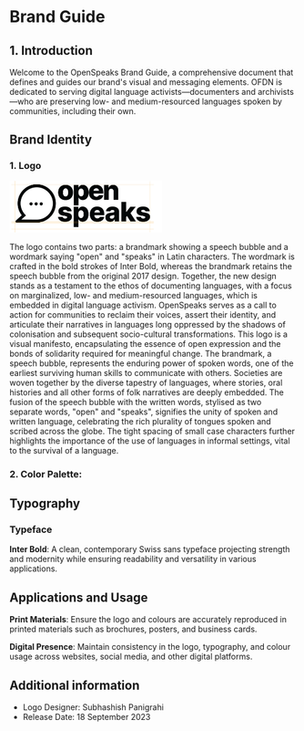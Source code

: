 # Brand Guide

## 1. Introduction

Welcome to the OpenSpeaks Brand Guide, a comprehensive document that defines and guides our brand's visual and messaging elements. OFDN is dedicated to serving digital language activists—documenters and archivists—who are preserving low- and medium-resourced languages spoken by communities, including their own.

## Brand Identity

### 1. Logo

<img src="https://github.com/ofdn/marks/blob/master/OpenSpeaks/openspeaks-guides.jpg?raw=true" height="90">

The logo contains two parts: a brandmark showing a speech bubble and a wordmark saying "open" and "speaks" in Latin characters. The wordmark is crafted in the bold strokes of Inter Bold, whereas the brandmark retains the speech bubble from the original 2017 design. Together, the new design stands as a testament to the ethos of documenting languages, with a focus on marginalized, low- and medium-resourced languages, which is embedded in digital language activism. OpenSpeaks serves as a call to action for communities to reclaim their voices, assert their identity, and articulate their narratives in languages long oppressed by the shadows of colonisation and subsequent socio-cultural transformations. This logo is a visual manifesto, encapsulating the essence of open expression and the bonds of solidarity required for meaningful change. The brandmark, a speech bubble, represents the enduring power of spoken words, one of the earliest surviving human skills to communicate with others. Societies are woven together by the diverse tapestry of languages, where stories, oral histories and all other forms of folk narratives are deeply embedded. The fusion of the speech bubble with the written words, stylised as two separate words, "open" and "speaks", signifies the unity of spoken and written language, celebrating the rich plurality of tongues spoken and scribed across the globe. The tight spacing of small case characters further highlights the importance of the use of languages in informal settings, vital to the survival of a language.

### 2. Color Palette:

## Typography

### Typeface
**Inter Bold**: A clean, contemporary Swiss sans typeface projecting strength and modernity while ensuring readability and versatility in various applications.

## Applications and Usage
**Print Materials**: Ensure the logo and colours are accurately reproduced in printed materials such as brochures, posters, and business cards.

**Digital Presence**: Maintain consistency in the logo, typography, and colour usage across websites, social media, and other digital platforms.

## Additional information
- Logo Designer: Subhashish Panigrahi
- Release Date: 18 September 2023
